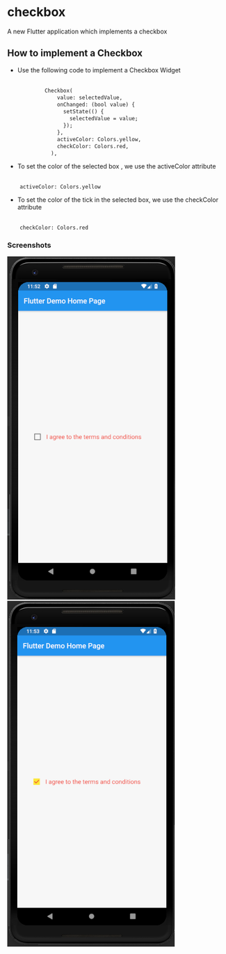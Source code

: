 # checkbox

A new Flutter application which implements a checkbox

## How to implement a Checkbox

- Use the following code to implement a Checkbox Widget

```

            Checkbox(
                value: selectedValue,
                onChanged: (bool value) {
                  setState(() {
                    selectedValue = value;
                  });
                },
                activeColor: Colors.yellow,
                checkColor: Colors.red,
              ),

```

- To set the color of the selected box , we use the activeColor attribute

```

    activeColor: Colors.yellow

```

- To set the color of the tick in the selected box, we use the checkColor attribute

```

    checkColor: Colors.red

```


### Screenshots

![](./screenshots/screen1.png) ![](./screenshots/screen2.png)